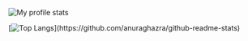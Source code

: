 ![My profile stats](https://github-readme-stats.vercel.app/api?username=ernestassku&show_icons=true&theme=radical&include_all_commits=true)

<!-- 
Excluded languages:
* PLppgSQL - specific language to PostgreSQL 
* Assembly - you rarely need to write assembly by hand 
* Processing - Don't use processing. Except for university Java class.
-->
[![Top Langs]([https://github-readme-stats.vercel.app/api/top-langs/?username=ernestassku&hide=PLpgSQL&langs_count=10&size_weight=0.5&count_weight=0.5&layout=compact&theme=radical](https://github-readme-stats.vercel.app/api/top-langs/?username=ernestassku&hide=PLpgSQL,assembly,processing&langs_count=10&size_weight=0.5&count_weight=0.5&layout=compact&theme=radical))](https://github.com/anuraghazra/github-readme-stats)
